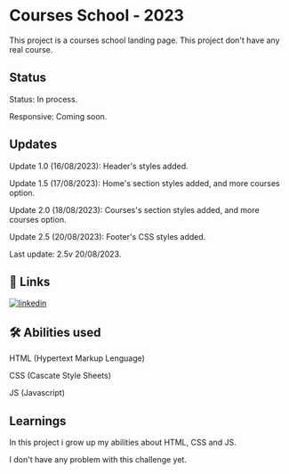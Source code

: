 
# Courses School - 2023

This project is a courses school landing page. This project don't have any real course.
## Status

Status: In process.

Responsive: Coming soon.

## Updates

Update 1.0 (16/08/2023): Header's styles added.

Update 1.5 (17/08/2023): Home's section styles added, and more courses option.

Update 2.0 (18/08/2023): Courses's section styles added, and more courses option.

Update 2.5 (20/08/2023): Footer's CSS styles added.

Last update: 2.5v 20/08/2023.

## 🔗 Links
[![linkedin](https://img.shields.io/badge/linkedin-0A66C2?style=for-the-badge&logo=linkedin&logoColor=white)](https://www.linkedin.com/in/wesllen-do-carmo-ara%C3%BAjo-0b1115276/)


## 🛠 Abilities used
HTML (Hypertext Markup Lenguage)

CSS (Cascate Style Sheets)

JS (Javascript)
## Learnings

In this project i grow up my abilities about HTML, CSS and JS.

I don't have any problem with this challenge yet.



